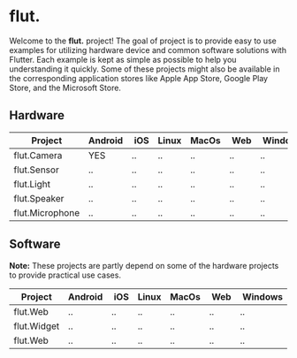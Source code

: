 # flut.

Welcome to the **flut.** project! The goal of project is to provide easy to use examples for utilizing hardware device and common software solutions with Flutter. Each example is kept as simple as possible to help you understanding it quickly. Some of these projects might also be available in the corresponding application stores like Apple App Store, Google Play Store, and the Microsoft Store.

## Hardware

| Project         | Android | iOS | Linux | MacOs | Web | Windows |
|-----------------|---------|-----|-------|-------|-----|---------|
| flut.Camera     | YES     | ..  | ..    | ..    | ..  | ..      |
| flut.Sensor     | ..      | ..  | ..    | ..    | ..  | ..      |
| flut.Light      | ..      | ..  | ..    | ..    | ..  | ..      |
| flut.Speaker    | ..      | ..  | ..    | ..    | ..  | ..      |
| flut.Microphone | ..      | ..  | ..    | ..    | ..  | ..      |

## Software

**Note:** These projects are partly depend on some of the hardware projects to provide practical use cases.

| Project         | Android | iOS | Linux | MacOs | Web | Windows |
|-----------------|---------|-----|-------|-------|-----|---------|
| flut.Web        | ..      | ..  | ..    | ..    | ..  | ..      |
| flut.Widget     | ..      | ..  | ..    | ..    | ..  | ..      |
| flut.Web        | ..      | ..  | ..    | ..    | ..  | ..      |
